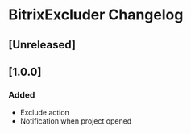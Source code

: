 <!-- Keep a Changelog guide -> https://keepachangelog.com -->

# BitrixExcluder Changelog

## [Unreleased]

## [1.0.0]
### Added
- Exclude action
- Notification when project opened
